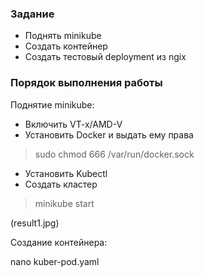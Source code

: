 ### Задание

- Поднять minikube
- Создать контейнер
- Создать тестовый deployment из ngix

### Порядок выполнения работы

Поднятие minikube:

- Включить VT-x/AMD-V
- Установить Docker и выдать ему права
> sudo chmod 666 /var/run/docker.sock
- Установить Kubectl
- Создать кластер
> minikube start

(result1.jpg)

Создание контейнера:


nano kuber-pod.yaml

